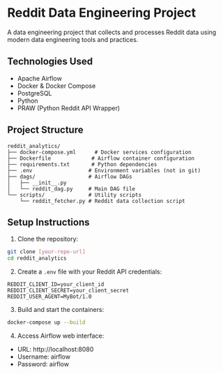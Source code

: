# Reddit Data Engineering Project

A data engineering project that collects and processes Reddit data using modern data engineering tools and practices.

## Technologies Used
- Apache Airflow
- Docker & Docker Compose
- PostgreSQL
- Python
- PRAW (Python Reddit API Wrapper)

## Project Structure
```
reddit_analytics/
├── docker-compose.yml      # Docker services configuration
├── Dockerfile             # Airflow container configuration
├── requirements.txt       # Python dependencies
├── .env                  # Environment variables (not in git)
├── dags/                 # Airflow DAGs
│   ├── __init__.py
│   └── reddit_dag.py     # Main DAG file
└── scripts/              # Utility scripts
    └── reddit_fetcher.py # Reddit data collection script
```

## Setup Instructions

1. Clone the repository:
```bash
git clone [your-repo-url]
cd reddit_analytics
```

2. Create a `.env` file with your Reddit API credentials:
```
REDDIT_CLIENT_ID=your_client_id
REDDIT_CLIENT_SECRET=your_client_secret
REDDIT_USER_AGENT=MyBot/1.0
```

3. Build and start the containers:
```bash
docker-compose up --build
```

4. Access Airflow web interface:
- URL: http://localhost:8080
- Username: airflow
- Password: airflow
